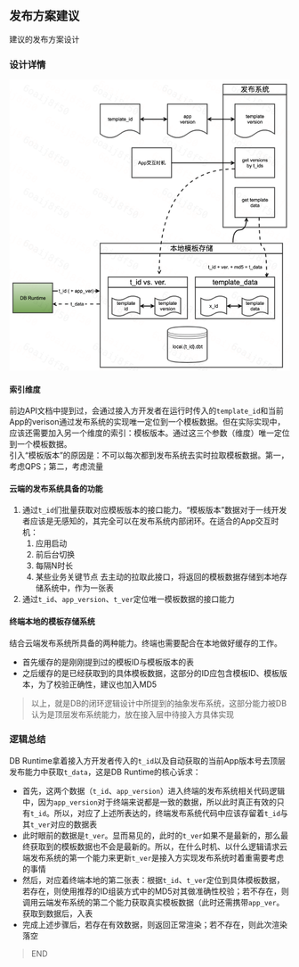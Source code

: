 ## 发布方案建议

建议的发布方案设计

### 设计详情

![](../assets/how_publish_design.png ':size=60%')

#### 索引维度

前边API文档中提到过，会通过接入方开发者在运行时传入的`template_id`和当前App的verison通过发布系统的实现唯一定位到一个模板数据。但在实际实现中，应该还需要加入另一个维度的索引：模板版本。通过这三个参数（维度）唯一定位到一个模板数据。
<br>
引入“模板版本”的原因是：不可以每次都到发布系统去实时拉取模板数据。第一，考虑QPS；第二，考虑流量

#### 云端的发布系统具备的功能

1. 通过`t_id`们批量获取对应模板版本的接口能力。“模板版本”数据对于一线开发者应该是无感知的，其完全可以在发布系统内部闭环。在适合的App交互时机：
   1. 应用启动
   2. 前后台切换
   3. 每隔N时长
   4. 某些业务关键节点
   去主动的拉取此接口，将返回的模板数据存储到本地存储系统中，作为一张表
2. 通过`t_id`、`app_version`、`t_ver`定位唯一模板数据的接口能力

#### 终端本地的模板存储系统

结合云端发布系统所具备的两种能力。终端也需要配合在本地做好缓存的工作。
<br>
- 首先缓存的是刚刚提到过的模板ID与模板版本的表
- 之后缓存的是已经获取到的具体模板数据，这部分的ID应包含模板ID、模板版本，为了校验正确性，建议也加入MD5

> 以上，就是DB的闭环逻辑设计中所提到的抽象发布系统，这部分能力被DB认为是顶层发布系统能力，放在接入层中待接入方具体实现

### 逻辑总结

DB Runtime拿着接入方开发者传入的`t_id`以及自动获取的当前App版本号去顶层发布能力中获取`t_data`，这是DB Runtime的核心诉求：
- 首先，这两个数据（`t_id`、`app_version`）进入终端的发布系统相关代码逻辑中，因为`app_version`对于终端来说都是一致的数据，所以此时真正有效的只有`t_id`。所以，对应了上述所表达的，终端发布系统代码中应该存留着`t_id`与其`t_ver`对应的数据表
- 此时眼前的数据是`t_ver`。显而易见的，此时的`t_ver`如果不是最新的，那么最终获取到的模板数据也不会是最新的。所以，在什么时机、以什么逻辑请求云端发布系统的第一个能力来更新`t_ver`是接入方实现发布系统时着重需要考虑的事情
- 然后，对应着终端本地的第二张表：根据`t_id`、`t_ver`定位到具体模板数据，若存在，则使用推荐的ID组装方式中的MD5对其做准确性校验；若不存在，则调用云端发布系统的第二个能力获取真实模板数据（此时还需携带`app_ver`。获取到数据后，入表
- 完成上述步骤后，若存在有效数据，则返回正常渲染；若不存在，则此次渲染落空

> END